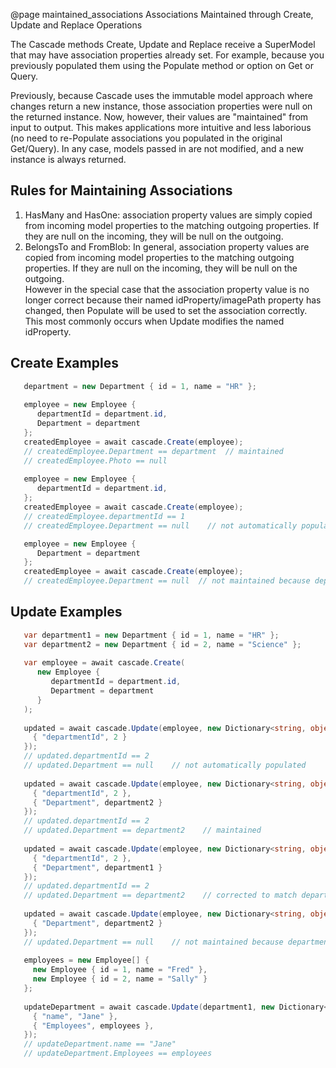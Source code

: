 @page maintained_associations Associations Maintained through Create, Update and Replace Operations

The Cascade methods Create, Update and Replace receive a SuperModel that may have 
association properties already set. For example, because you previously populated them 
using the Populate method or option on Get or Query.

Previously, because Cascade uses the immutable model approach where changes 
return a new instance, those association properties were null on the returned instance.
Now, however, their values are "maintained" from input to output. This makes applications 
more intuitive and less laborious (no need to re-Populate associations you populated in 
the original Get/Query).
In any case, models passed in are not modified, and a new instance is always returned. 

## Rules for Maintaining Associations

1. HasMany and HasOne: association property values are simply copied from incoming model 
properties to the matching outgoing properties. If they are null on the incoming, 
they will be null on the outgoing.
2. BelongsTo and FromBlob: In general, association property values are copied from incoming model
properties to the matching outgoing properties. If they are null on the incoming,
   they will be null on the outgoing.<br/>
However in the special case that the association property value is no longer correct because their named 
idProperty/imagePath property has changed, then Populate will be used to set the
association correctly. This most commonly occurs when Update modifies the named idProperty.   

## Create Examples

```csharp
   department = new Department { id = 1, name = "HR" };
   
   employee = new Employee {
      departmentId = department.id,
      Department = department
   };
   createdEmployee = await cascade.Create(employee);
   // createdEmployee.Department == department  // maintained
   // createdEmployee.Photo == null
   
   employee = new Employee {
      departmentId = department.id,
   };
   createdEmployee = await cascade.Create(employee);
   // createdEmployee.departmentId == 1
   // createdEmployee.Department == null    // not automatically populated

   employee = new Employee {
      Department = department
   };
   createdEmployee = await cascade.Create(employee);
   // createdEmployee.Department == null  // not maintained because departmentId != Department.id 
```

## Update Examples

```csharp
   var department1 = new Department { id = 1, name = "HR" };
   var department2 = new Department { id = 2, name = "Science" };
   
   var employee = await cascade.Create(
      new Employee {
         departmentId = department.id,
         Department = department
      }
   );
   
   updated = await cascade.Update(employee, new Dictionary<string, object?> {
     { "departmentId", 2 }
   });
   // updated.departmentId == 2
   // updated.Department == null    // not automatically populated
   
   updated = await cascade.Update(employee, new Dictionary<string, object?> {
     { "departmentId", 2 },
     { "Department", department2 }
   });
   // updated.departmentId == 2
   // updated.Department == department2    // maintained
   
   updated = await cascade.Update(employee, new Dictionary<string, object?> {
     { "departmentId", 2 },
     { "Department", department1 }
   });
   // updated.departmentId == 2
   // updated.Department == department2    // corrected to match departmentId 
   
   updated = await cascade.Update(employee, new Dictionary<string, object?> {
     { "Department", department2 }
   });
   // updated.Department == null    // not maintained because departmentId == null
   
   employees = new Employee[] {
     new Employee { id = 1, name = "Fred" },
     new Employee { id = 2, name = "Sally" }
   };
   
   updateDepartment = await cascade.Update(department1, new Dictionary<string, object?> {
     { "name", "Jane" },
     { "Employees", employees },
   });
   // updateDepartment.name == "Jane"
   // updateDepartment.Employees == employees
   
```
